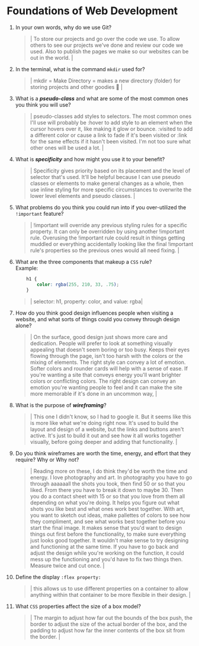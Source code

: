 # Foundations of Web Development
01. In your own words, why do we use Git?
    > | To store our projects and go over the code we use. To allow others to see our projects we've done and review our code we used. Also to publish the pages we make so our websites can be out in the world. |

02. In the terminal, what is the command `mkdir` used for?
    > | mkdir = Make Directory = makes a new directory (folder) for storing projects and other goodies 📂 |

03. What is a ***pseudo-class*** and what are some of the most common ones you think you will use?
    > | pseudo-classes add styles to selectors. The most common ones I'll use will probably be :hover to add style to an element when the cursor hovers over it, like making it glow or bounce. :visited to add a different color or cause a link to fade if it's been visited or :link for the same effects if it hasn't been visited. I'm not too sure what other ones will be used a lot.  |

04. What is ***specificity*** and how might you use it to your benefit?
    > | Specificity gives priority based on its placement and the level of selector that's used. It'll be helpful because I can use pseudo classes or elements to make general changes as a whole, then use inline styling for more specific circumstances to overwrite the lower level elements and pseudo classes. |

05. What problems do you think you could run into if you over-utilized the `!important` feature?
    > | !important will override any previous styling rules for a specific property. It can only be overridden by using another !important rule. Overusing the !important rule could result in things getting muddled or everything accidentally looking like the final !important rule's properties so the previous ones would all need fixing. |

06. What are the three components that makeup a `CSS` rule? <br> Example:

    ```css
        h1 {
            color: rgba(255, 210, 33, .75);
        }
    ```

    > | selector: h1, property: color, and value: rgba|

07. How do you think good design influences people when visiting a website, and what sorts of things could you convey through design alone?
    > | On the surface, good design just shows more care and dedication. People will prefer to look at something visually appealing that doesn't seem boring or too busy. Keeps their eyes flowing through the page, isn't too harsh with the colors or the mixing of elements. The right style can convey a lot of emotion. Softer colors and rounder cards will help with a sense of ease. If you're wanting a site that conveys energy you'll want brighter colors or conflicting colors. The right design can convey an emotion you're wanting people to feel and it can make the site more memorable if it's done in an uncommon way,  |

08. What is the purpose of ***wireframing***?
    > | This one I didn't know, so I had to google it. But it seems like this is more like what we're doing right now. It's used to build the layout and design of a website, but the links and buttons aren't active. It's just to build it out and see how it all works together visually, before going deeper and adding that functionality.  |

09. Do you think wireframes are worth the time, energy, and effort that they require? Why or Why not?
    > | Reading more on these, I do think they'd be worth the time and energy. I love photography and art. In photography you have to go through aaaaaall the shots you took, then find 50 or so that you liked. From there you have to break it down to maybe 30. Then you do a contact sheet with 15 or so that you love from them all depending on what you're doing. It helps you figure out what shots you like best and what ones work best together. With art, you want to sketch out ideas, make pallettes of colors to see how they compliment, and see what works best together before you start the final image. It makes sense that you'd want to design things out first before the functionality, to make sure everything just looks good together. It wouldn't make sense to try designing and functioning at the same time. If you have to go back and adjust the design while you're working on the function, it could mess up the functioning and you'd have to fix two things then. Measure twice and cut once.  |

10. Define the display `:flex property:`
    > | this allows us to use different properties on a container to allow anything within that container to be more flexible in their design. |

11. What `CSS` properties affect the size of a box model?
    > | The margin to adjust how far out the bounds of the box push, the border to adjust the size of the actual border of the box, and the padding to adjust how far the inner contents of the box sit from the border.  |
